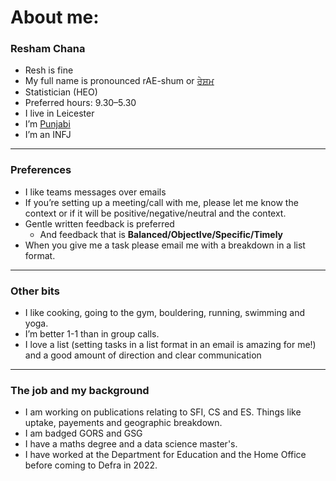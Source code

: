 # About me:

### Resham Chana
- Resh is fine
- My full name is pronounced rAE-shum or [ਰੇਸ਼ਮ](https://www.discoversikhism.com/punjabi/punjabi_gurmukhi_alphabet.html)
- Statistician (HEO)
- Preferred hours: 9.30–5.30
- I live in Leicester
- I’m [Punjabi](https://en.wikipedia.org/wiki/Punjabis)
- I’m an INFJ

---

### Preferences
- I like teams messages over emails
- If you’re setting up a meeting/call with me, please let me know the context or if it will be positive/negative/neutral and the context.
- Gentle written feedback is preferred
    - And feedback that is **Balanced/ObjectIve/Specific/Timely**
- When you give me a task please email me with a breakdown in a list format.

---

### Other bits
- I like cooking, going to the gym, bouldering, running, swimming and yoga.
- I’m better 1-1 than in group calls.
- I love a list (setting tasks in a list format in an email is amazing for me!) and a good amount of direction and clear communication

---

### The job and my background
- I am working on publications relating to SFI, CS and ES. Things like uptake, payements and geographic breakdown. 
- I am badged GORS and GSG
- I have a maths degree and a data science master's.
- I have worked at the Department for Education and the Home Office before coming to Defra in 2022.
